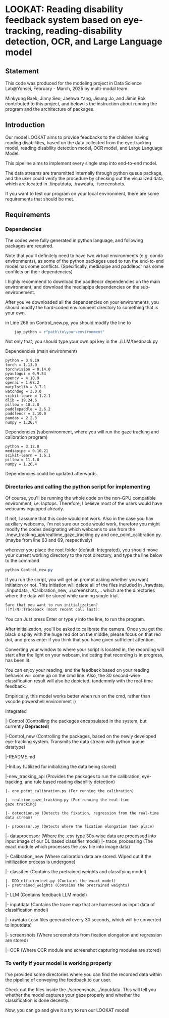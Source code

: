 # LOOKAT: Reading disability feedback system based on eye-tracking, reading-disability detection, OCR, and Large Language model

## Statement
This code was produced for the modeling project in Data Science Lab@Yonsei, February - March, 2025 by multi-modal team. 

Minkyung Baek, Jinny Seo, Jaehwa Yang, Jisung Jo, and Jimin Bok contributed to this project, and below is the instruction about running the program and the architecture of packages.


## Introduction
Our model LOOKAT aims to provide feedbacks to the children having reading disabilities, based on the data collected from the eye-tracking
model, reading disability detection model, OCR model, and Large Language Model.

This pipeline aims to implement every single step into end-to-end model.

The data streams are transmitted internally through python queue package, and the user could verify the procedure by checking out the visualized data, which are located in ./inputdata, ./rawdata, ./screenshots. 

If you want to test our program on your local environment, there are some requirements that should be met.

## Requirements

### Dependencies

The codes were fully generated in python language, and following packages are required.

Note that you'll definitely need to have two virtual environments (e.g. conda environments), as some of the python packages used to run the end-to-end model has some conflicts. (Specifically, mediapipe and paddleocr has some confilcts on their dependencies)

I highly recommend to download the paddleocr dependencies on the main environment, and download the mediapipe dependencies on the sub-environement.

After you've downloaded all the dependencies on your environments, you should modify the hard-coded environment directory to something that is your own. 

in Line 266 on Control_new.py, you should modify the line to
```python
    jay_python = r"path\to\your\environment"
```

Not only that, you should type your own api key in the ./LLM/feedback.py

Dependencies (main environment)

    python = 3.9.19
    torch = 1.13.0
    torchvision = 0.14.0
    pyautogui = 0.9.54
    opencv = 4.10.9
    openai = 1.68.2
    matplotlib = 3.7.1
    watchdog = 3.0.0
    scikit-learn = 1.2.1
    dlib = 19.24.6
    pillow = 10.2.0
    paddlepaddle = 2.6.2
    paddleocr = 2.10.0
    pandas = 2.2.3
    numpy = 1.26.4

Dependencies (subenvironment, where you will run the gaze tracking and calibration program)

    python = 3.12.8
    mediapipe = 0.10.21
    scikit-learn = 1.6.1
    pillow = 11.1.0
    numpy = 1.26.4

Dependencies could be updated afterwards.
    
### Directories and calling the python script for implementing

Of course, you'll be running the whole code on the non-GPU compatible environment, i.e. laptops. Therefore, I believe most of the users would have webcams equipped already.

If not, I assume that this code would not work. Also in the case you hav auxiliary webcams, I'm not sure our code would work, therefore you might modify the codes designating which webcams to use from the ./new_tracking_api/realtime_gaze_tracking.py and one_point_calibration.py. (maybe from line 63 and 69, respectively)

wherever you place the root folder (default: Integrated), you should move your current working directory to the root directory, and type the line below to the command

```powershell
python Control_new.py
```
If you run the script, you will get an prompt asking whether you want initiation or not. 
This initiation will delete all of the files included in ./rawdata, ./inputdata, ./Calibration_new, ./screenshots,...
which are the directories where the data will be stored while running single trial.

```powershell
Sure that you want to run initialization?
([Y]/N):Traceback (most recent call last):
```
You can Just press Enter or type y into the line, to run the program.

After initialization, you'll be asked to calibrate the camera. Once you get the black display with the huge red dot on the middle, please focus on that red dot, and press enter if you think that you have given sufficient attention.

Converting your window to where your script is located in, the recording will start after the light on your webcam, indicating that recording is in progress, has been lit.

You can enjoy your reading, and the feedback based on your reading behavior will come up on the cmd line. Also, the 30 second-wise classification result will also be depicted, tandemmly with the real-time feedback.

Empirically, this model works better when run on the cmd, rather than vscode powershell environment :)

Integrated

|-Control (Controlling the packages encapsulated in the system, but currently **Depracted**)

|-Control_new (Controlling the packages, based on the newly developed eye-tracking system. Transmits the data stream with python queue datatype)

|-README.md

|-Init.py (Utilized for initializing the data being stored)

|-new_tracking_api (Provides the packages to run the calibration, eye-tracking, and rule based reading disability detection)

    |- one_point_calibration.py (For running the calibration)

    |- realtime_gaze_tracking.py (For running the real-time 
    gaze tracking)

    |- detection.py (Detects the fixation, regression from the real-time data stream)

    |- processor.py (Detects where the fixation elongation took place)

|- dataprocessor (Where the .csv type 30s-wise data are processed into input image of our DL based classifier model)
    |- trace_processing (The exact module which processes the .csv file into image data)

|- Calibration_new (Where calibration data are stored. Wiped out if the initilization process is undergone)

|- classifier (Contains the pretrained weights and classifying model)

    |- DDD_efficientnet.py (Contains the exact model)
    |- pretrained_weights (Contains the pretrained weights)

|- LLM (Contains feedback LLM model)

|- inputdata (Contains the trace map that are harnessed as input data of classification model)

|- rawdata (.csv files generated every 30 seconds, which will be converted to inputdata)

|- screenshots (Where screenshots from fixation elongation and regression are stored)

|- OCR (Where OCR module and screenshot capturing modules are stored)


### To verify if your model is working properly

I've provided some directories where you can find the recorded data within the pipeline of conveying the feedback to our user.

Check out the files inside the ./screenshots, ./inputdata. This will tell you whether the model captures your gaze properly and whether the classification is done decently.

Now, you can go and give it a try to run our LOOKAT model!
